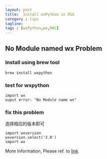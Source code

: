 ```yaml
---
layout: post
title:  Install wxPython in OSX
category : tips
tagline: 
tags : [wxPython,wx,MAC]
---
```


## No Module named wx Problem

### Install using brew tool

    brew install wxpython

### test for wxpython

    import wx
    ouput error: "No Module name wx"

### fix this problem

选择相应的版本即可

    import wxversion
    wxversion.select('3.0')
    import wx

More Information, Please ref. to [link](http://0x55aa.sinaapp.com/算法-编程/121.html)
